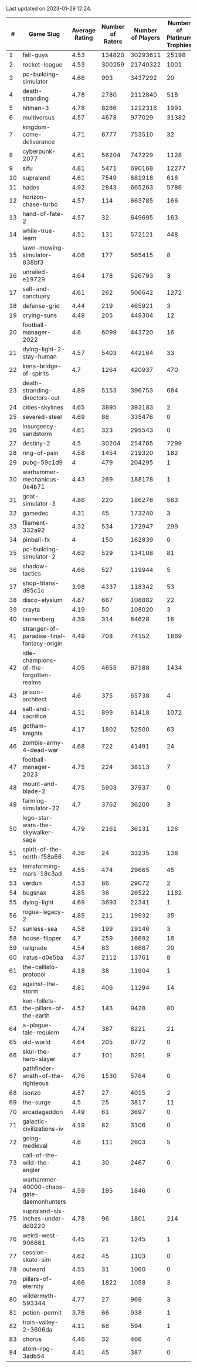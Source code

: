 Last updated on 2023-01-29 12:24.


|#|Game Slug|Average Rating|Number of Raters|Number of Players|Number of Platinum Trophies|Max Rarity (%)|
|---|---|---|---|---|---|---|
|1|fall-guys|4.53|134820|30293611|25198|1|
|2|rocket-league|4.53|300259|21740322|1001|78|
|3|pc-building-simulator|4.66|993|3437292|20|48|
|4|death-stranding|4.78|2780|2112840|518|91|
|5|hitman-3|4.78|8286|1212316|1991|47|
|6|multiversus|4.57|4678|977029|31382|75|
|7|kingdom-come-deliverance|4.71|6777|753510|32|30|
|8|cyberpunk-2077|4.61|56204|747229|1128|65|
|9|sifu|4.81|5471|690168|12277|97|
|10|supraland|4.61|7549|681918|616|99|
|11|hades|4.92|2843|665263|5786|89|
|12|horizon-chase-turbo|4.57|114|663785|166|88|
|13|hand-of-fate-2|4.57|32|649695|163|72|
|14|while-true-learn|4.51|131|572121|448|93|
|15|lawn-mowing-simulator-838bf3|4.08|177|565415|8|84|
|16|unrailed-e19729|4.64|178|526793|3|9|
|17|salt-and-sanctuary|4.61|262|506642|1272|83|
|18|defense-grid|4.44|219|465921|3|80|
|19|crying-suns|4.49|205|449304|12|66|
|20|football-manager-2022|4.8|6099|443720|16|49|
|21|dying-light-2-stay-human|4.57|5403|442164|33|7|
|22|kena-bridge-of-spirits|4.7|1264|420937|470|94|
|23|death-stranding-directors-cut|4.89|5153|396753|684|91|
|24|cities-skylines|4.65|3895|393183|2|71|
|25|severed-steel|4.69|86|335476|0|17|
|26|insurgency-sandstorm|4.61|323|295543|0|5|
|27|destiny-2|4.5|30204|254765|7299|94|
|28|ring-of-pain|4.58|1454|219320|182|96|
|29|pubg-59c1d9|4|479|204295|1|74|
|30|warhammer-mechanicus-0e4b71|4.43|269|188178|1|25|
|31|goat-simulator-3|4.86|220|186276|563|92|
|32|gamedec|4.31|45|173240|3|27|
|33|filament-332a92|4.32|534|172947|299|93|
|34|pinball-fx|4|150|162839|0|85|
|35|pc-building-simulator-2|4.62|529|134108|81|75|
|36|shadow-tactics|4.66|527|119944|5|5|
|37|shop-titans-d95c1c|3.98|4337|118342|53|97|
|38|disco-elysium|4.87|667|108882|22|28|
|39|crayta|4.19|50|108020|3|23|
|40|tannenberg|4.39|314|84628|16|88|
|41|stranger-of-paradise-final-fantasy-origin|4.49|708|74152|1869|98|
|42|idle-champions-of-the-forgotten-realms|4.05|4655|67188|1434|1|
|43|prison-architect|4.6|375|65738|4|29|
|44|salt-and-sacrifice|4.31|899|61418|1072|91|
|45|gotham-knights|4.17|1802|52500|63|26|
|46|zombie-army-4-dead-war|4.68|722|41491|24|67|
|47|football-manager-2023|4.75|224|38113|7|79|
|48|mount-and-blade-2|4.75|5903|37937|0|27|
|49|farming-simulator-22|4.7|3762|36200|3|77|
|50|lego-star-wars-the-skywalker-saga|4.79|2161|36131|126|97|
|51|spirit-of-the-north-f58a66|4.36|24|33235|138|65|
|52|terraforming-mars-18c3ad|4.55|474|29665|45|44|
|53|verdun|4.53|86|29072|2|76|
|54|bugsnax|4.85|36|26522|1182|97|
|55|dying-light|4.69|3693|22341|1|95|
|56|rogue-legacy-2|4.85|211|19932|35|4|
|57|sunless-sea|4.58|199|19146|3|36|
|58|house-flipper|4.7|259|16692|18|94|
|59|railgrade|4.54|83|16667|20|98|
|60|iratus-d0e5ba|4.37|2112|13761|8|85|
|61|the-callisto-protocol|4.18|38|11904|1|5|
|62|against-the-storm|4.81|406|11294|14|38|
|63|ken-follets-the-pillars-of-the-earth|4.52|143|9428|80|44|
|64|a-plague-tale-requiem|4.74|387|8221|21|92|
|65|old-world|4.64|205|6772|0|83|
|66|skul-the-hero-slayer|4.7|101|6291|9|94|
|67|pathfinder-wrath-of-the-righteous|4.76|1530|5764|0|51|
|68|isonzo|4.57|27|4015|2|57|
|69|the-surge|4.5|25|3817|11|94|
|70|arcadegeddon|4.49|61|3697|0|90|
|71|galactic-civilizations-iv|4.19|82|3106|0|79|
|72|going-medieval|4.6|111|2603|5|68|
|73|call-of-the-wild-the-angler|4.1|30|2467|0|64|
|74|warhammer-40000-chaos-gate-daemonhunters|4.59|195|1846|0|5|
|75|supraland-six-inches-under-dd0220|4.78|96|1801|214|99|
|76|weird-west-906661|4.45|21|1245|1|85|
|77|session-skate-sim|4.62|45|1103|0|27|
|78|outward|4.55|31|1060|0|73|
|79|pillars-of-eternity|4.66|1822|1058|3|81|
|80|wildermyth-593344|4.77|27|969|3|19|
|81|potion-permit|3.76|66|938|1|98|
|82|train-valley-2-3606da|4.11|68|594|1|89|
|83|chorus|4.46|32|466|4|86|
|84|atom-rpg-3adb54|4.41|45|387|0|98|
